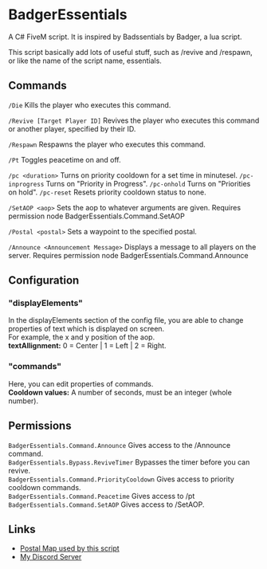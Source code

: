 # BadgerEssentials
A C# FiveM script. It is inspired by Badssentials by Badger, a lua script.  

This script basically add lots of useful stuff, such as /revive and /respawn,  
or like the name of the script name, essentials.

## Commands
`/Die` Kills the player who executes this command.

`/Revive [Target Player ID]` Revives the player who executes this command or another player, specified by their ID.

`/Respawn` Respawns the player who executes this command.

`/Pt` Toggles peacetime on and off.

`/pc <duration>` Turns on priority cooldown for a set time in minutesel.
`/pc-inprogress` Turns on "Priority in Progress".
`/pc-onhold` Turns on "Priorities on hold".
`/pc-reset` Resets priority cooldown status to none.

`/SetAOP <aop>` Sets the aop to whatever arguments are given. Requires permission node BadgerEssentials.Command.SetAOP

`/Postal <postal>` Sets a waypoint to the specified postal.

`/Announce <Announcement Message>` Displays a message to all players on the server. Requires permission node BadgerEssentials.Command.Announce  

## Configuration
### "displayElements"
In the displayElements section of the config file, you are able to change properties of text which is displayed on screen.  
For example, the x and y position of the aop.  
**textAllignment:** 0 = Center | 1 = Left | 2 = Right.

### "commands"
Here, you can edit properties of commands.  
**Cooldown values:** A number of seconds, must be an integer (whole number).

## Permissions
`BadgerEssentials.Command.Announce` Gives access to the /Announce command.  
`BadgerEssentials.Bypass.ReviveTimer` Bypasses the timer before you can revive.  
`BadgerEssentials.Command.PriorityCooldown` Gives access to priority cooldown commands.  
`BadgerEssentials.Command.Peacetime` Gives access to /pt  
`BadgerEssentials.Command.SetAOP` Gives access to /SetAOP.  

## Links
- [Postal Map used by this script](https://github.com/ocrp/postal_map/)
- [My Discord Server](https://discord.gg/TFCQE8d)

